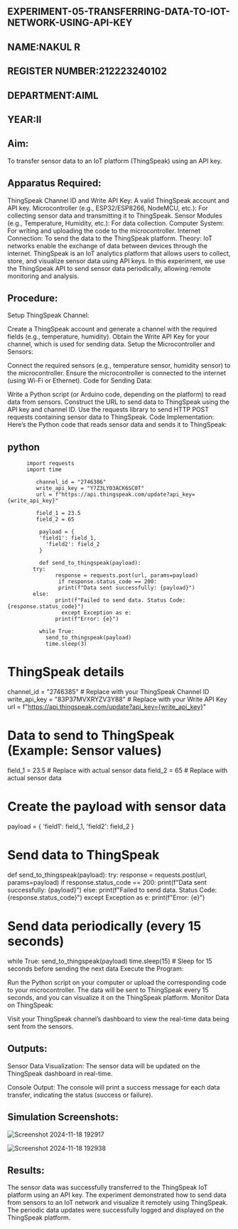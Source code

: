 ## EXPERIMENT-05-TRANSFERRING-DATA-TO-IOT-NETWORK-USING-API-KEY
## NAME:NAKUL R 
## REGISTER NUMBER:212223240102
## DEPARTMENT:AIML 
## YEAR:II
## Aim:
To transfer sensor data to an IoT platform (ThingSpeak) using an API key.

## Apparatus Required:
ThingSpeak Channel ID and Write API Key: A valid ThingSpeak account and API key.
Microcontroller (e.g., ESP32/ESP8266, NodeMCU, etc.): For collecting sensor data and transmitting it to ThingSpeak.
Sensor Modules (e.g., Temperature, Humidity, etc.): For data collection.
Computer System: For writing and uploading the code to the microcontroller.
Internet Connection: To send the data to the ThingSpeak platform.
Theory:
IoT networks enable the exchange of data between devices through the internet. ThingSpeak is an IoT analytics platform that allows users to collect, store, and visualize sensor data using API keys. In this experiment, we use the ThingSpeak API to send sensor data periodically, allowing remote monitoring and analysis.

## Procedure:
Setup ThingSpeak Channel:

Create a ThingSpeak account and generate a channel with the required fields (e.g., temperature, humidity).
Obtain the Write API Key for your channel, which is used for sending data.
Setup the Microcontroller and Sensors:

Connect the required sensors (e.g., temperature sensor, humidity sensor) to the microcontroller.
Ensure the microcontroller is connected to the internet (using Wi-Fi or Ethernet).
Code for Sending Data:

Write a Python script (or Arduino code, depending on the platform) to read data from sensors.
Construct the URL to send data to ThingSpeak using the API key and channel ID.
Use the requests library to send HTTP POST requests containing sensor data to ThingSpeak.
Code Implementation: Here’s the Python code that reads sensor data and sends it to ThingSpeak:

## python
 
          import requests
          import time
         
             channel_id = "2746386" 
             write_api_key = "Y7Z3LY03ACK6SC0T"  
             url = f"https://api.thingspeak.com/update?api_key={write_api_key}"

             field_1 = 23.5  
             field_2 = 65    

              payload = {
              'field1': field_1,
                'field2': field_2
              }

              def send_to_thingspeak(payload):
            try:
                   response = requests.post(url, params=payload)
                    if response.status_code == 200:
                    print(f"Data sent successfully: {payload}")
            else:
                   print(f"Failed to send data. Status Code: {response.status_code}")
                     except Exception as e:
                   print(f"Error: {e}")

              while True:
                send_to_thingspeak(payload)
                time.sleep(3)  
# ThingSpeak details
channel_id = "2746385"  # Replace with your ThingSpeak Channel ID
write_api_key = "83P37MVXRYZV3Y88"  # Replace with your Write API Key
url = f"https://api.thingspeak.com/update?api_key={write_api_key}"

# Data to send to ThingSpeak (Example: Sensor values)
field_1 = 23.5  # Replace with actual sensor data
field_2 = 65    # Replace with actual sensor data

# Create the payload with sensor data
payload = {
    'field1': field_1,
    'field2': field_2
}

# Send data to ThingSpeak
def send_to_thingspeak(payload):
    try:
        response = requests.post(url, params=payload)
        if response.status_code == 200:
            print(f"Data sent successfully: {payload}")
        else:
            print(f"Failed to send data. Status Code: {response.status_code}")
    except Exception as e:
        print(f"Error: {e}")

# Send data periodically (every 15 seconds)
while True:
    send_to_thingspeak(payload)
    time.sleep(15)  # Sleep for 15 seconds before sending the next data
Execute the Program:

Run the Python script on your computer or upload the corresponding code to your microcontroller.
The data will be sent to ThingSpeak every 15 seconds, and you can visualize it on the ThingSpeak platform.
Monitor Data on ThingSpeak:

Visit your ThingSpeak channel’s dashboard to view the real-time data being sent from the sensors.
## Outputs:
Sensor Data Visualization: The sensor data will be updated on the ThingSpeak dashboard in real-time.

Console Output: The console will print a success message for each data transfer, indicating the status (success or failure).
## Simulation Screenshots:
![Screenshot 2024-11-18 192917](https://github.com/user-attachments/assets/5da98a2d-f405-4f08-ab06-18344d36a874)

![Screenshot 2024-11-18 192938](https://github.com/user-attachments/assets/b7de2a32-fb68-4eaf-8ab0-e52f46730a2b)

## Results:
The sensor data was successfully transferred to the ThingSpeak IoT platform using an API key. The experiment demonstrated how to send data from sensors to an IoT network and visualize it remotely using ThingSpeak. The periodic data updates were successfully logged and displayed on the ThingSpeak platform.
